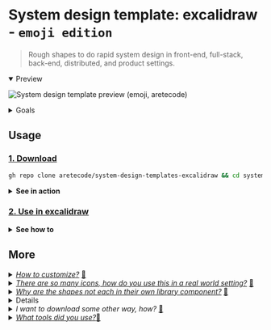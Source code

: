 # System design template: excalidraw - `emoji edition`

> Rough shapes to do rapid system design in front-end, full-stack, back-end, distributed, and product settings.

<details open><summary>Preview</summary>
  <p><img src="https://user-images.githubusercontent.com/4022631/126106256-a60fc6c8-1924-4fe2-9a02-78c38254f060.png" alt="System design template preview (emoji, aretecode)"></p>
</details>

<details><summary>Goals</summary>
  <ol>
    <li>Make it easy to do common system designs.</li>
    <li>Make system design faster.</li>
  </ol>
</details>

## Usage

### [1. Download]
[1. Download]: #-download--clone

```bash
gh repo clone aretecode/system-design-templates-excalidraw && cd system-design-templates-excalidraw/src && ((open .) || (open `pwd`))
```


<details><summary><strong>See in action</strong></summary>

![system-design-template-aretecode--how-to-download](https://user-images.githubusercontent.com/4022631/126106274-4e416beb-9bd9-4c76-92e4-d0c33a145245.gif)
_clones repo, cd to cloned dir, and opens in finder/explorer._

</details>

### [2. Use in excalidraw]
[2. Use in excalidraw]: #-use-in-excalidraw

<details><summary><strong>See how to</strong></summary>

![system-design-template-aretecode--how-to-import-to-excalidraw](https://user-images.githubusercontent.com/4022631/126106181-d37baa44-105f-4253-8fea-3d5b88fa22c4.gif)

</details>

## More

<details>
  <summary><u><i>How to customize?</i></u> <a href="#-tips-faq--customization">🔗<a></summary>
  <p><img src="https://user-images.githubusercontent.com/4022631/126106291-eb966e66-6ee2-4abb-9f8c-e7649d9e03da.gif" alt="system-design-template-aretecode-excalidraw--how-to-customize-and-use-tips" /></p>
</details>
<details>
  <summary><u><i>There are so many icons, how do you use this in a real world setting?</i></u> <a href="#-tips-faq--too-big">🔗<a></summary>
  <p>Open 2 tabs, 1 you can drop in all the icons, then copy into the other tab, delete the unused, then re-arrange as-needed.</p>
  <p><img src="https://user-images.githubusercontent.com/4022631/126108386-952c197f-46c0-4dee-b7ca-bb10d71122af.gif" alt="system-design-template-aretecode--how-to-use-across-tabs-quickly" /></p>
</details>
<details>
  <summary><u><i>Why are the shapes not each in their own library component?</i></u> <a href="#-tips-faq--why-shapes-in-1">🔗<a></summary>
  <p>When I used other libraries on excalidraw, it was difficult to see the shape from the thumbnail/preview. Without a search feature, I found myself dragging and dropping each shape 1-by-1 to find the one I was looking for. The shapes here are loosely-grouped. This (ideally) makes the icons easier to find and copy in to any system design.</p>
</details>
<details><summary><i>How to use in excalidraw without a gif?! TLDR</i></summary>
  <ul>
    <li>Open <a href="https://excalidraw.com">excalidraw</a>.</li>
    <li>Open library (<em>at the top right</em>).</li>
    <li>Click import (<em>folder icon</em>).</li>
    <li>Select the <code>.excalidrawlib</code> from your computer.</li>
  </ul>
</details>
<details><summary><i>I want to download some other way, how?</i> <a href="#-tips-faq--why-shapes-in-1">🔗<a></summary>
  <h5>wget</h5>
  <pre><code class="lang-bash">wget -O "system-design-template-emoji.excalidrawlib" "https://raw.githubusercontent.com/aretecode/system-design-templates-excalidraw/main/src/system-design-template-emoji.excalidrawlib"
  </code></pre>
  <h5>Save file</h5>
  <ol>
    <li>Open the <a href="https://github.com/aretecode/system-design-templates-excalidraw/raw/main/src/system-design-template-emoji.excalidrawlib">raw library file</a></li>
    <li>Press <a href="https://support.google.com/chrome/answer/95759?hl=en&amp;co=GENIE.Platform%3DDesktop"><code>Command-S</code> (<em><code>[Cmd ⌘]</code> + <code>[s]</code> on osx, <code>Ctrl+S</code> on windows</em>) to save the file</a>.</li>
    <li>Append <code>.excalidrawlib</code> extension to the file name <strong>and</strong> change format from <code>txt</code> to <code>all files</code>.</li>
    <li>Click save in the save-as modal.</li>
  </ol>
  <hr />
</details>
<details>
  <summary><u><i>What tools did you use?</i></u><a href="#-tips-faq--tools used">🔗<a></summary>
  <section>
  <ul>
    <li><a href="https://excalidraw.com">excalidraw</a> to create and use the library</li>
    <li><a href="https://imageoptim.com/">imageoptim</a> to reduce size of images exported by excalidraw</li>
    <li><a href="https://github.com/excalidraw/excalidraw-libraries">excalidraw libraries</a> for naming, formatting, library standards and instructions</li>
    <li><a href="https://emoji.muan.co/">emoji.muan</a> to search for emoji</li>
    <li><a href="https://github.com/sindresorhus/Gifski">Gifski</a> to convert mov recordings to gif</li>
    <li><a href="https://github.com/keycastr/keycastr">keycastr</a> to show key strokes</li>
    <li><a href="https://docs.github.com/en/github/writing-on-github">github md docs for reference</a> <a href="https://github.github.com/gfm/">gfm</a></li>
  </ul>
  </section>
</details>
